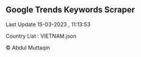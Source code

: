 

## Google Trends Keywords Scraper 
 
Last Update 15-03-2023 , 11:13:53

Country List :
VIETNAM.json



© Abdul Muttaqin 
